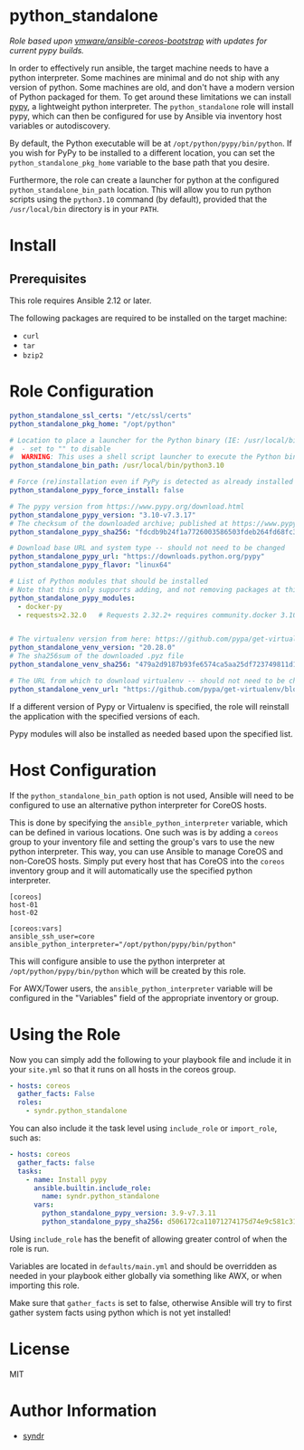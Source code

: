 # python_standalone

_Role based upon [vmware/ansible-coreos-bootstrap](https://github.com/vmware/ansible-coreos-bootstrap) with updates for current pypy builds._

In order to effectively run ansible, the target machine needs to have a python interpreter. Some machines are minimal and do not ship with any version of python. Some machines are old, and don't have a modern version of Python packaged for them. To get around these limitations we can install [pypy](http://pypy.org/), a lightweight python interpreter. The `python_standalone` role will install pypy, which can then be configured for use by Ansible via inventory host variables or autodiscovery.

By default, the Python executable will be at `/opt/python/pypy/bin/python`. If you wish for PyPy to be installed to a different location, you can set the `python_standalone_pkg_home` variable to the base path that you desire.

Furthermore, the role can create a launcher for python at the configured `python_standalone_bin_path` location. This will allow you to run python scripts using the `python3.10` command (by default), provided that the `/usr/local/bin` directory is in your `PATH`.

# Install

## Prerequisites

This role requires Ansible 2.12 or later.

The following packages are required to be installed on the target machine:
- `curl`
- `tar`
- `bzip2`

# Role Configuration

```yaml
python_standalone_ssl_certs: "/etc/ssl/certs"
python_standalone_pkg_home: "/opt/python"

# Location to place a launcher for the Python binary (IE: /usr/local/bin/python3.10)
#  - set to "" to disable
#  WARNING: This uses a shell script launcher to execute the Python binary within the virtualenv
python_standalone_bin_path: /usr/local/bin/python3.10

# Force (re)installation even if PyPy is detected as already installed
python_standalone_pypy_force_install: false

# The pypy version from https://www.pypy.org/download.html
python_standalone_pypy_version: "3.10-v7.3.17"
# The checksum of the downloaded archive; published at https://www.pypy.org/checksums.html
python_standalone_pypy_sha256: "fdcdb9b24f1a7726003586503fdeb264fd68fc37fbfcea022dcfe825a7fee18b"

# Download base URL and system type -- should not need to be changed
python_standalone_pypy_url: "https://downloads.python.org/pypy"
python_standalone_pypy_flavor: "linux64"

# List of Python modules that should be installed
# Note that this only supports adding, and not removing packages at this time!
python_standalone_pypy_modules:
  - docker-py
  - requests>2.32.0   # Requests 2.32.2+ requires community.docker 3.10.2+ -- see https://github.com/ansible-collections/community.docker/issues/860


# The virtualenv version from here: https://github.com/pypa/get-virtualenv/releases
python_standalone_venv_version: "20.28.0"
# The sha256sum of the downloaded .pyz file
python_standalone_venv_sha256: "479a2d9187b93fe6574ca5aa25df723749811d12ece46d500ae52dc04bc02e17"

# The URL from which to download virtualenv -- should not need to be changed
python_standalone_venv_url: "https://github.com/pypa/get-virtualenv/blob/{{ python_standalone_venv_version }}/public/virtualenv.pyz?raw=true"
```

If a different version of Pypy or Virtualenv is specified, the role will reinstall the application with the specified versions of each.

Pypy modules will also be installed as needed based upon the specified list.

# Host Configuration

If the `python_standalone_bin_path` option is not used, Ansible will need to be configured to use an alternative python interpreter for CoreOS hosts. 

This is done by specifying the `ansible_python_interpreter` variable, which can be defined in various locations. One such was is by adding a `coreos` group to your inventory file and setting the group's vars to use the new python interpreter. This way, you can use Ansible to manage CoreOS and non-CoreOS hosts. Simply put every host that has CoreOS into the `coreos` inventory group and it will automatically use the specified python interpreter.
```
[coreos]
host-01
host-02

[coreos:vars]
ansible_ssh_user=core
ansible_python_interpreter="/opt/python/pypy/bin/python"
```

This will configure ansible to use the python interpreter at `/opt/python/pypy/bin/python` which will be created by this role.

For AWX/Tower users, the `ansible_python_interpreter` variable will be configured in the "Variables" field of the appropriate inventory or group.

# Using the Role

Now you can simply add the following to your playbook file and include it in your `site.yml` so that it runs on all hosts in the coreos group.

```yaml
- hosts: coreos
  gather_facts: False
  roles:
    - syndr.python_standalone
```

You can also include it the task level using `include_role` or `import_role`, such as:

```yaml
- hosts: coreos
  gather_facts: false
  tasks:
    - name: Install pypy
      ansible.builtin.include_role:
        name: syndr.python_standalone
      vars:
        python_standalone_pypy_version: 3.9-v7.3.11
        python_standalone_pypy_sha256: d506172ca11071274175d74e9c581c3166432d0179b036470e3b9e8d20eae581
```

Using `include_role` has the benefit of allowing greater control of when the role is run.

Variables are located in `defaults/main.yml` and should be overridden as needed in your playbook either globally via something like AWX, or when importing this role.

Make sure that `gather_facts` is set to false, otherwise Ansible will try to first gather system facts using python which is not yet installed!

# License

MIT

# Author Information

- [syndr](https://github.com/syndr)

